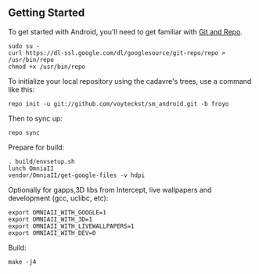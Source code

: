 Getting Started
---------------

To get started with Android, you'll need to get
familiar with [Git and Repo](http://source.android.com/download/using-repo).

    sudo su -
    curl https://dl-ssl.google.com/dl/googlesource/git-repo/repo > /usr/bin/repo
    chmod +x /usr/bin/repo

To initialize your local repository using the cadavre's trees, use a command like this:

    repo init -u git://github.com/voyteckst/sm_android.git -b froyo

Then to sync up:

    repo sync

Prepare for build:

    . build/envsetup.sh
    lunch OmniaII
    vendor/OmniaII/get-google-files -v hdpi

Optionally for gapps,3D libs from Intercept, live wallpapers and development (gcc, uclibc, etc):

	export OMNIAII_WITH_GOOGLE=1
	export OMNIAII_WITH_3D=1
	export OMNIAII_WITH_LIVEWALLPAPERS=1
	export OMNIAII_WITH_DEV=0

Build:

    make -j4
